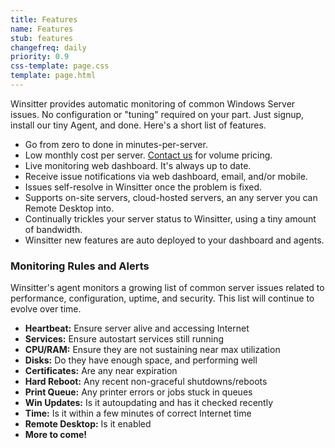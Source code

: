 ```yaml
---
title: Features
name: Features
stub: features
changefreq: daily
priority: 0.9
css-template: page.css
template: page.html
---
```

Winsitter provides automatic monitoring of common Windows Server issues. No configuration or "tuning" required on your part. Just signup, install our tiny Agent, and done. Here's a short list of features.

* Go from zero to done in minutes-per-server.
* Low monthly cost per server. [Contact us](/support/) for volume pricing.
* Live monitoring web dashboard. It's always up to date.
* Receive issue notifications via web dashboard, email, and/or mobile.
* Issues self-resolve in Winsitter once the problem is fixed.
* Supports on-site servers, cloud-hosted servers, an any server you can Remote Desktop into.
* Continually trickles your server status to Winsitter, using a tiny amount of bandwidth.
* Winsitter new features are auto deployed to your dashboard and agents.

### Monitoring Rules and Alerts

Winsitter's agent monitors a growing list of common server issues related to
performance, configuration, uptime, and security. This list will continue to evolve over time.

* **Heartbeat:**  Ensure server alive and accessing Internet
* **Services:**  Ensure autostart services still running
* **CPU/RAM:**  Ensure they are not sustaining near max utilization
* **Disks:**  Do they have enough space, and performing well
* **Certificates:**  Are any near expiration
* **Hard Reboot:**  Any recent non-graceful shutdowns/reboots
* **Print Queue:**  Any printer errors or jobs stuck in queues
* **Win Updates:**  Is it autoupdating and has it checked recently
* **Time:**  Is it within a few minutes of correct Internet time
* **Remote Desktop:**  Is it enabled
* **More to come!**
